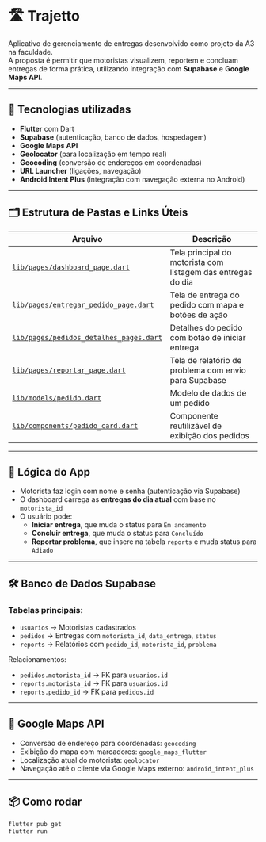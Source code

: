 # 🛣️ Trajetto

Aplicativo de gerenciamento de entregas desenvolvido como projeto da A3 na faculdade.  
A proposta é permitir que motoristas visualizem, reportem e concluam entregas de forma prática, utilizando integração com **Supabase** e **Google Maps API**.

---

## 🧩 Tecnologias utilizadas

- **Flutter** com Dart
- **Supabase** (autenticação, banco de dados, hospedagem)
- **Google Maps API**
- **Geolocator** (para localização em tempo real)
- **Geocoding** (conversão de endereços em coordenadas)
- **URL Launcher** (ligações, navegação)
- **Android Intent Plus** (integração com navegação externa no Android)

---

## 🗂️ Estrutura de Pastas e Links Úteis

| Arquivo | Descrição |
|--------|----------|
| [`lib/pages/dashboard_page.dart`](https://github.com/brayan-duwe/trajetto-a3/blob/main/lib/pages/dashboard_page.dart) | Tela principal do motorista com listagem das entregas do dia |
| [`lib/pages/entregar_pedido_page.dart`](https://github.com/brayan-duwe/trajetto-a3/blob/main/lib/pages/entregar_pedido_page.dart) | Tela de entrega do pedido com mapa e botões de ação |
| [`lib/pages/pedidos_detalhes_pages.dart`](https://github.com/brayan-duwe/trajetto-a3/blob/main/lib/pages/pedidos_detalhes_pages.dart) | Detalhes do pedido com botão de iniciar entrega |
| [`lib/pages/reportar_page.dart`](https://github.com/brayan-duwe/trajetto-a3/blob/main/lib/pages/reportar_page.dart) | Tela de relatório de problema com envio para Supabase |
| [`lib/models/pedido.dart`](https://github.com/brayan-duwe/trajetto-a3/blob/main/lib/models/pedido.dart) | Modelo de dados de um pedido |
| [`lib/components/pedido_card.dart`](https://github.com/brayan-duwe/trajetto-a3/blob/main/lib/components/pedido_card.dart) | Componente reutilizável de exibição dos pedidos |

---

## 🧠 Lógica do App

- Motorista faz login com nome e senha (autenticação via Supabase)
- O dashboard carrega as **entregas do dia atual** com base no `motorista_id`
- O usuário pode:
  - **Iniciar entrega**, que muda o status para `Em andamento`
  - **Concluir entrega**, que muda o status para `Concluído`
  - **Reportar problema**, que insere na tabela `reports` e muda status para `Adiado`

---

## 🛠️ Banco de Dados Supabase

### Tabelas principais:

- `usuarios` → Motoristas cadastrados
- `pedidos` → Entregas com `motorista_id`, `data_entrega`, `status`
- `reports` → Relatórios com `pedido_id`, `motorista_id`, `problema`

Relacionamentos:
- `pedidos.motorista_id` → FK para `usuarios.id`
- `reports.motorista_id` → FK para `usuarios.id`
- `reports.pedido_id` → FK para `pedidos.id`

---

## 📍 Google Maps API

- Conversão de endereço para coordenadas: `geocoding`
- Exibição do mapa com marcadores: `google_maps_flutter`
- Localização atual do motorista: `geolocator`
- Navegação até o cliente via Google Maps externo: `android_intent_plus`

---

## 📦 Como rodar

```bash
flutter pub get
flutter run
